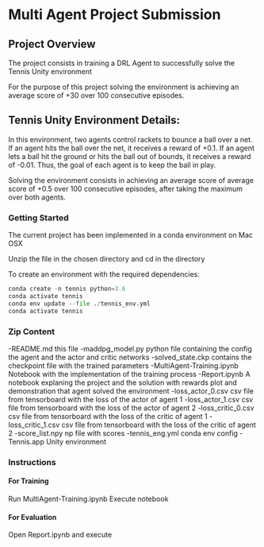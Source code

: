 # Multi Agent Project Submission

## Project Overview

The project consists in training a DRL Agent to successfully solve the Tennis Unity environment

For the purpose of this project solving the environment is achieving an average score of +30 over 100 consecutive episodes.

## Tennis Unity Environment Details:

In this environment, two agents control rackets to bounce a ball over a net. 
If an agent hits the ball over the net, it receives a reward of +0.1. If an agent lets a ball hit the ground or hits the ball out of bounds, it receives a reward of -0.01. Thus, the goal of each agent is to keep the ball in play.

Solving the environment consists in achieving an average score of average score of +0.5 over 100 consecutive episodes, after taking the maximum over both agents.

### Getting Started

The current project has been implemented in a conda environment on Mac OSX

Unzip the file in the chosen directory and cd in the directory

To create an environment with the required dependencies:

```python
conda create -n tennis python=3.6
conda activate tennis
conda env update --file ./tennis_env.yml
conda activate tennis
```

### Zip Content
-README.md this file
-maddpg_model.py python file containing the config the agent and the actor and critic networks
-solved_state.ckp contains the checkpoint file with the trained parameters
-MultiAgent-Training.ipynb Notebook with the implementation of the training process
-Report.ipynb A notebook explaning the project and the solution with rewards plot and demonstration that agent solved the environment
-loss_actor_0.csv csv file from tensorboard with the loss of the actor of agent 1
-loss_actor_1.csv csv file from tensorboard with the loss of the actor of agent 2
-loss_critic_0.csv csv file from tensorboard with the loss of the critic of agent 1
-loss_critic_1.csv csv file from tensorboard with the loss of the critic of agent 2
-score_list.npy np file with scores
-tennis_eng.yml conda env config
-Tennis.app Unity environment

### Instructions 

#### For Training
Run MultiAgent-Training.ipynb
Execute notebook

#### For Evaluation
Open Report.ipynb and execute
